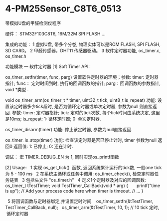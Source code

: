 # 4-PM25Sensor_C8T6_0513
带模拟U盘的甲醛检测仪程序

硬件：
STM32F103C8T6,  16M/32M SPI FLASH ...

集成的功能：
1 虚拟U盘, 带多个分卷, 物理实体可以是ROM FLASH, SPI FLASH, SD CARD。
2 甲醛传感器，DHT11 传感器驱动。
3 软件定时器功能, os_timer.c, os_timer.h

功能模块
一 软件定时器 
[1] Soft Timer API:

os_timer_setfn(timer, func, parg) 
设置软件定时器的环境；参数: timer: 定时器指针; func： 定时时间到时, 执行的回调函数的指针; parg：回调函数的参数指针, void *类型 .

void os_timer_arm(os_timer_t * timer, uint32_t tick, uint8_t is_repeat) 
功能: 设置该定时器多少tick超时, 是否为循环定时器或单次定时器, 参数为null 则直接返回.
参数: timer: 定时器指针;  tick: 定时的tick次数, 每个tick时间由系统决定, 这里是10ms;  is_repeat: 1: 循环定时器; 0: 单次定时器.

os_timer_disarm(timer)
功能: 停止该定时器, 参数为null直接返回.


os_timer_is_stop(timer)
功能: 检查该定时器是否已停止计时, timer 参数为null 返回0
返回值: 1: 已停止; 0: 还在计时.

调试：
宏 TIMER_DEBUG_EN 为 1, 同时实现os_printf函数

[2] Usage:
   1 实现 os_get_tick()  函数, 返回系统累计运行的tick数, 一般one tick 为 5 - 100 ms
   2 在系统主循环或任务中调用: os_timer_check(), 检查定时器任务链表
   3 包括头文件 "os_timer.h"
   4 定义1个定时器及对应的回调函数:
     os_timer_t tTestTimer;
     void TestTimer_CallBack(void * arg)
     { 
        printf("time is up");
        // Add your process code here when timer is timeout.
        // ...
     }
     
   5 将回调函数与定时器绑定,并设置定时时间.
   os_timer_setfn(&tTestTimer, TestTimer_CallBack, null);
   os_timer_arm(&tTestTimer, 10, 1);  // 10 tick 定时,  循环定时器 
   
     

